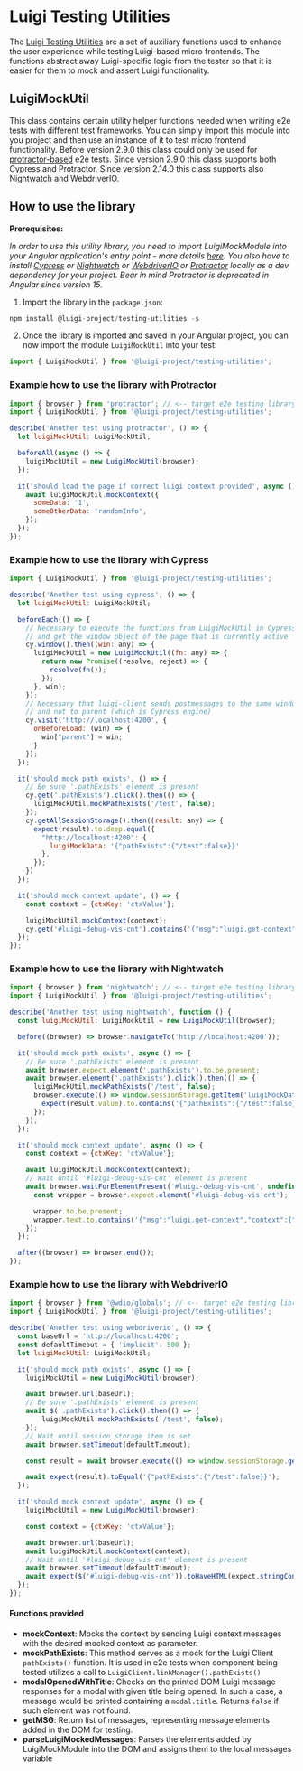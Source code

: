 # Luigi Testing Utilities

The [Luigi Testing Utilities](https://github.com/SAP/luigi/tree/main/client-frameworks-support/testing-utilities) are a set of auxiliary functions used to enhance the user experience while testing Luigi-based micro frontends. The functions abstract away Luigi-specific logic from the tester so that it is easier for them to mock and assert Luigi functionality.

## LuigiMockUtil
This class contains certain utility helper functions needed when writing e2e tests with different test frameworks. You can simply import this module into you project and then use an instance of it to test micro frontend functionality.
Before version 2.9.0 this class could only be used for [protractor-based](https://www.npmjs.com/package/protractor) e2e tests.
Since version 2.9.0 this class supports both Cypress and Protractor.
Since version 2.14.0 this class supports also Nightwatch and WebdriverIO.

## How to use the library

**Prerequisites:**

_In order to use this utility library, you need to import LuigiMockModule into your Angular application's entry point - more details [here](https://docs.luigi-project.io/docs/framework-support-libraries/?section=luigicontextservice). You also have to install [Cypress](https://www.npmjs.com/package/cypress) or [Nightwatch](https://www.npmjs.com/package/nightwatch) or [WebdriverIO](https://www.npmjs.com/package/webdriverio) or [Protractor](https://www.npmjs.com/package/protractor) locally as a dev dependency for your project. Bear in mind Protractor is deprecated in Angular since version 15._


1. Import the library in the `package.json`:
```javascript
npm install @luigi-project/testing-utilities -s
```

2. Once the library is imported and saved in your Angular project, you can now import the module `LuigiMockUtil` into your test:
```javascript
import { LuigiMockUtil } from '@luigi-project/testing-utilities';
```

### Example how to use the library with Protractor

```javascript
import { browser } from 'protractor'; // <-- target e2e testing library
import { LuigiMockUtil } from '@luigi-project/testing-utilities';

describe('Another test using protractor', () => {
  let luigiMockUtil: LuigiMockUtil;

  beforeAll(async () => {
    luigiMockUtil = new LuigiMockUtil(browser);
  });

  it('should load the page if correct luigi context provided', async () => {
    await luigiMockUtil.mockContext({
      someData: '1',
      someOtherData: 'randomInfo',
    });
  });
});
```

### Example how to use the library with Cypress

```javascript
import { LuigiMockUtil } from '@luigi-project/testing-utilities';

describe('Another test using cypress', () => {
  let luigiMockUtil: LuigiMockUtil;

  beforeEach(() => {
    // Necessary to execute the functions from LuigiMockUtil in Cypress context
    // and get the window object of the page that is currently active
    cy.window().then((win: any) => {
      luigiMockUtil = new LuigiMockUtil((fn: any) => {
        return new Promise((resolve, reject) => {
          resolve(fn());
        });
      }, win);
    });
    // Necessary that luigi-client sends postmessages to the same window
    // and not to parent (which is Cypress engine)
    cy.visit('http://localhost:4200', {
      onBeforeLoad: (win) => {
        win["parent"] = win;
      }
    });
  });

  it('should mock path exists', () => {
    // Be sure '.pathExists' element is present
    cy.get('.pathExists').click().then(() => {
      luigiMockUtil.mockPathExists('/test', false);
    });
    cy.getAllSessionStorage().then((result: any) => {
      expect(result).to.deep.equal({
        "http://localhost:4200": {
          luigiMockData: '{"pathExists":{"/test":false}}'
        },
      });
    })
  });

  it('should mock context update', () => {
    const context = {ctxKey: 'ctxValue'};

    luigiMockUtil.mockContext(context);
    cy.get('#luigi-debug-vis-cnt').contains('{"msg":"luigi.get-context","context":{"ctxKey":"ctxValue"}}');
  });
});
```

### Example how to use the library with Nightwatch

```javascript
import { browser } from 'nightwatch'; // <-- target e2e testing library
import { LuigiMockUtil } from '@luigi-project/testing-utilities';

describe('Another test using nightwatch', function () {
  const luigiMockUtil: LuigiMockUtil = new LuigiMockUtil(browser);

  before((browser) => browser.navigateTo('http://localhost:4200'));

  it('should mock path exists', async () => {
    // Be sure '.pathExists' element is present
    await browser.expect.element('.pathExists').to.be.present;
    await browser.element('.pathExists').click().then(() => {
      luigiMockUtil.mockPathExists('/test', false);
      browser.execute(() => window.sessionStorage.getItem('luigiMockData'), [], function (result) {
        expect(result.value).to.contains('{"pathExists":{"/test":false}}');
      });
    });
  });

  it('should mock context update', async () => {
    const context = {ctxKey: 'ctxValue'};

    await luigiMockUtil.mockContext(context);
    // Wait until '#luigi-debug-vis-cnt' element is present
    await browser.waitForElementPresent('#luigi-debug-vis-cnt', undefined, undefined, false, () => {
      const wrapper = browser.expect.element('#luigi-debug-vis-cnt');

      wrapper.to.be.present;
      wrapper.text.to.contains('{"msg":"luigi.get-context","context":{"ctxKey":"ctxValue"}}');
    });
  });

  after((browser) => browser.end());
});
```

### Example how to use the library with WebdriverIO

```javascript
import { browser } from '@wdio/globals'; // <-- target e2e testing library
import { LuigiMockUtil } from '@luigi-project/testing-utilities';

describe('Another test using webdriverio', () => {
  const baseUrl = 'http://localhost:4200';
  const defaultTimeout = { 'implicit': 500 };
  let luigiMockUtil: LuigiMockUtil;

  it('should mock path exists', async () => {
    luigiMockUtil = new LuigiMockUtil(browser);

    await browser.url(baseUrl);
    // Be sure '.pathExists' element is present
    await $('.pathExists').click().then(() => {
        luigiMockUtil.mockPathExists('/test', false);
    });
    // Wait until session storage item is set
    await browser.setTimeout(defaultTimeout);

    const result = await browser.execute(() => window.sessionStorage.getItem('luigiMockData'));

    await expect(result).toEqual('{"pathExists":{"/test":false}}');
  });

  it('should mock context update', async () => {
    luigiMockUtil = new LuigiMockUtil(browser);

    const context = {ctxKey: 'ctxValue'};

    await browser.url(baseUrl);
    await luigiMockUtil.mockContext(context);
    // Wait until '#luigi-debug-vis-cnt' element is present
    await browser.setTimeout(defaultTimeout);
    await expect($('#luigi-debug-vis-cnt')).toHaveHTML(expect.stringContaining('{"msg":"luigi.get-context","context":{"ctxKey":"ctxValue"}}'));
  });
});
```

#### Functions provided
- **mockContext**: Mocks the context by sending Luigi context messages with the desired mocked context as parameter.
- **mockPathExists**: This method serves as a mock for the Luigi Client `pathExists()` function. It is used in e2e tests when component being tested utilizes a call to `LuigiClient.linkManager().pathExists()`
- **modalOpenedWithTitle**: Checks on the printed DOM Luigi message responses for a modal with given title being opened. In such a case, a message would be printed containing a `modal.title`. Returns `false` if such element was not found.
- **getMSG**: Return list of messages, representing message elements added in the DOM for testing.
- **parseLuigiMockedMessages**: Parses the elements added by LuigiMockModule into the DOM and assigns them to the local messages variable